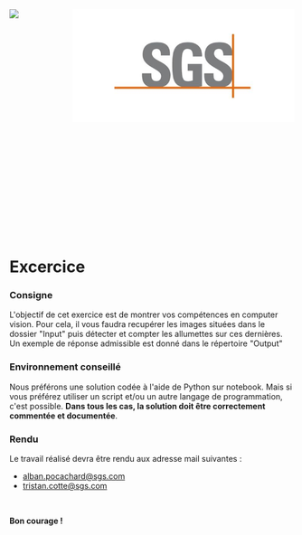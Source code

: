 <div height="230" style="height: 230px;">
    <img src="logos/icon.ico" height="200" align="left"/>
    <img src="logos/Logo_SGS.jpg" height="200" align="right"/>
</div>
<br/><br/><br/><br/><br/><br/><br/><br/><br/><br/>

# Excercice 


### Consigne

L'objectif de cet exercice est de montrer vos compétences en computer vision. Pour cela, il vous faudra recupérer les 
images situées dans le dossier "Input" puis détecter et compter les allumettes sur ces dernières. Un exemple de réponse
admissible est donné dans le répertoire "Output"

### Environnement conseillé

Nous préférons une solution codée à l'aide de Python sur notebook. Mais si vous préférez utiliser un script et/ou un 
autre langage de programmation, c'est possible. **Dans tous les cas, la 
solution doit être correctement commentée et documentée**.

### Rendu

Le travail réalisé devra être rendu aux adresse mail suivantes :
- alban.pocachard@sgs.com
- tristan.cotte@sgs.com      

<br/>

**Bon courage !**